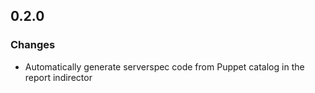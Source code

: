 ## 0.2.0
### Changes

* Automatically generate serverspec code from Puppet catalog in the report indirector

